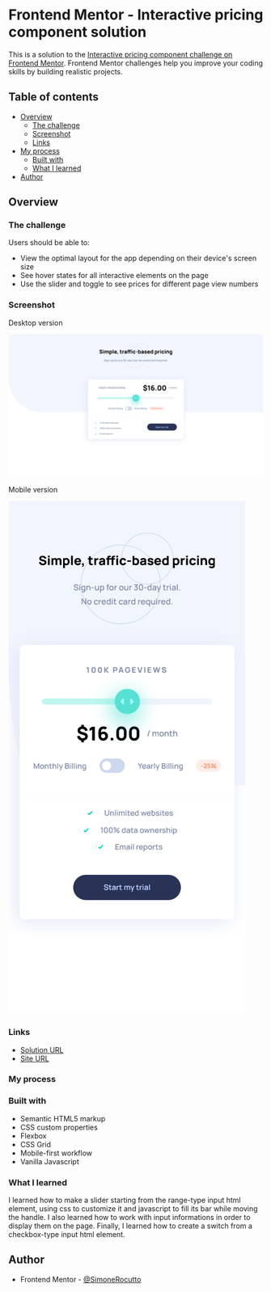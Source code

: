 # Frontend Mentor - Interactive pricing component solution

This is a solution to the [Interactive pricing component challenge on Frontend Mentor](https://www.frontendmentor.io/challenges/interactive-pricing-component-t0m8PIyY8). Frontend Mentor challenges help you improve your coding skills by building realistic projects. 

## Table of contents

- [Overview](#overview)
  - [The challenge](#the-challenge)
  - [Screenshot](#screenshot)
  - [Links](#links)
- [My process](#my-process)
  - [Built with](#built-with)
  - [What I learned](#what-i-learned)
- [Author](#author)
## Overview

### The challenge

Users should be able to:

- View the optimal layout for the app depending on their device's screen size
- See hover states for all interactive elements on the page
- Use the slider and toggle to see prices for different page view numbers

### Screenshot

Desktop version

![Desktop version](https://github.com/SimoneRocutto/interactive-pricing-component/blob/master/results/desktop%20screenshot.png?raw=true)

Mobile version

![Mobile version](https://github.com/SimoneRocutto/interactive-pricing-component/blob/master/results/mobile%20screenshot.png?raw=true)

### Links

- [Solution URL](https://your-solution-url.com)
- [Site URL](https://simonerocutto.github.io/interactive-pricing-component/)

### My process
### Built with

- Semantic HTML5 markup
- CSS custom properties
- Flexbox
- CSS Grid
- Mobile-first workflow
- Vanilla Javascript

### What I learned

I learned how to make a slider starting from the range-type input html element, using css to customize it and javascript to fill its bar while moving the handle.
I also learned how to work with input informations in order to display them on the page.
Finally, I learned how to create a switch from a checkbox-type input html element. 
## Author

- Frontend Mentor - [@SimoneRocutto](https://www.frontendmentor.io/profile/SimoneRocutto)

